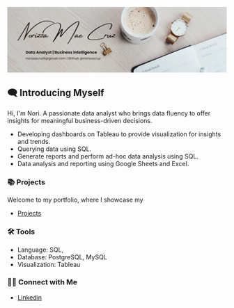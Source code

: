 ![image alt](https://github.com/norizzacruz/norizzacruz/blob/main/Cover%20Img.png?raw=true)

## 🗨️ Introducing Myself
Hi, I'm Nori. A passionate data analyst who brings data fluency to offer insights  for meaningful business-driven decisions.

- Developing dashboards on Tableau to provide visualization for insights and trends.
- Querying data using SQL.
- Generate reports and perform ad-hoc data analysis using SQL.
- Data analysis and reporting using Google Sheets and Excel.

### 📚 Projects

Welcome to my portfolio, where I showcase my 
- [Projects](https://github.com/norizzacruz/Customer-Churn-Analysis/blob/main/README.md)


### 🛠️ Tools

- Language: SQL,
- Database: PostgreSQL, MySQL
- Visualization: Tableau

### 👋🏻 Connect with Me

- [Linkedin](https://www.linkedin.com/in/norizza-mae-cruz/)

